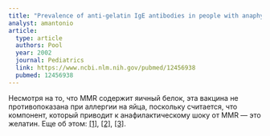 ```yaml
---
title: "Prevalence of anti-gelatin IgE antibodies in people with anaphylaxis after measles-mumps rubella vaccine in the United States"
analyst: amantonio
article:
  type: article
  authors: Pool
  year: 2002
  journal: Pediatrics
  link: https://www.ncbi.nlm.nih.gov/pubmed/12456938
  pubmed: 12456938
---
```


Несмотря на то, что MMR содержит яичный белок, эта вакцина не противопоказана при аллергии на яйца, поскольку считается, что компонент, который приводит к анафилактическому шоку от MMR — это желатин.
Еще об этом: [[1]](https://www.ncbi.nlm.nih.gov/pubmed/8473675), [[2]](http://adc.bmj.com/content/82/2/93), [[3]](https://www.ncbi.nlm.nih.gov/pubmed/7560672).
